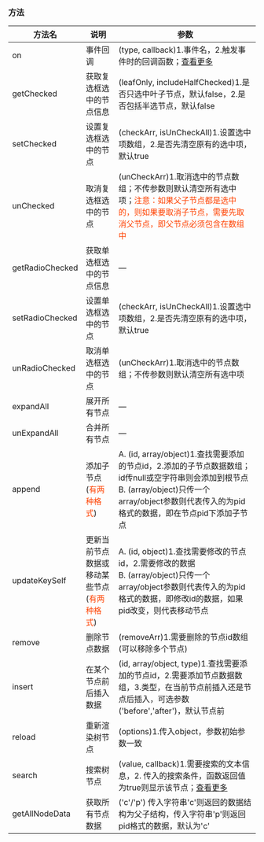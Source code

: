 ### 方法

| 方法名      | 说明          | 参数      |
|---------- |-------------- |---------- |
| on | 事件回调 | (type, callback)1.事件名，2.触发事件时的回调函数；[查看更多](/eleTree/usedocs-event) |
| getChecked | 获取复选框选中的节点信息 | (leafOnly, includeHalfChecked)1.是否只选中叶子节点，默认false，2.是否包括半选节点，默认false |
| setChecked | 设置复选框选中的节点 | (checkArr, isUnCheckAll)1.设置选中项数组，2.是否先清空原有的选中项，默认true |
| unChecked | 取消复选框选中的节点 | (unCheckArr)1.取消选中的节点数组；不传参数则默认清空所有选中项；<span style="color: #ff4200">注意：如果父子节点都是选中的，则如果要取消子节点，需要先取消父节点，即父节点必须包含在数组中</span> |
| getRadioChecked | 获取单选框选中的节点信息 | — |
| setRadioChecked | 设置单选框选中的节点 | (checkArr, isUnCheckAll)1.设置选中项数组，2.是否先清空原有的选中项，默认true |
| unRadioChecked | 取消单选框选中的节点 | (unCheckArr)1.取消选中的节点数组；不传参数则默认清空所有选中项 |
| expandAll | 展开所有节点 | — |
| unExpandAll | 合并所有节点 | — |
| append | 添加子节点(<span style="color: #ff4200">有两种格式</span>) | A. (id, array/object)1.查找需要添加的节点id，2.添加的子节点数据数组；id传null或空字符串则会添加到根节点</br>B. (array/object)只传一个array/object参数则代表传入的为pid格式的数据，即在节点pid下添加子节点 |
| updateKeySelf | 更新当前节点数据或移动某些节点(<span style="color: #ff4200">有两种格式</span>) | A. (id, object)1.查找需要修改的节点id，2.需要修改的数据</br>B. (array/object)只传一个array/object参数则代表传入的为pid格式的数据，即修改id的数据，如果pid改变，则代表移动节点 |
| remove | 删除节点数据 | (removeArr)1.需要删除的节点id数组(可以移除多个节点) |
| insert | 在某个节点前后插入数据 | (id, array/object, type)1.查找需要添加的节点id，2.需要添加节点数据数组，3.类型，在当前节点前插入还是节点后插入，可选参数('before','after')，默认节点前 |
| reload | 重新渲染树节点 | (options)1.传入object，参数初始参数一致 |
| search | 搜索树节点 | (value, callback)1.需要搜索的文本信息，2. 传入的搜索条件，函数返回值为true则显示该节点；[查看更多](/eleTree/demo-search) |
| getAllNodeData | 获取所有节点数据 | ('c'/'p') 传入字符串'c'则返回的数据结构为父子结构，传入字符串'p'则返回pid格式的数据，默认为'c' |